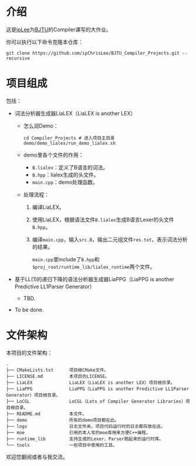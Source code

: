 # 介绍

这是[ipLee](https://github.com/ipChrisLee)为[BJTU](https://www.bjtu.edu.cn)的Compiler课写的大作业。

你可以执行以下命令克隆本仓库：

```shell
git clone https://github.com/ipChrisLee/BJTU_Compiler_Projects.git --recursive
```



# 项目组成

包括：

* 词法分析器生成器LiaLEX（LiaLEX is another LEX）
	* 怎么润Demo：
	  ```shell
	  cd Compiler_Projects # 进入项目主目录
	  demo/demo_lialex/run_demo_lialex.sh
	  ```
	  
	* demo里各个文件的作用：
		* `B.lialex`：定义了B语言的词法。
		* `B.hpp`：lialex生成的头文件。
		* `main.cpp`：demo处理函数。
		
	* 处理流程：
	
	  1. 编译LiaLEX。
	
	  2. 使用LiaLEX，根据语法文件`B.lialex`生成B语言Lexer的头文件`B.hpp`。
	
	  3. 编译`main.cpp`，输入`src.B`，输出二元组文件`res.txt`，表示词法分析的结果。
	
	     `main.cpp`里include了`B.hpp`和`$proj_root/runtime_lib/lialex_runtime`两个文件。
	
* 基于LL(1)的递归下降的语法分析器生成器LiaPPG（LiaPPG is another Predictive LL1Parser Generator）
  
	* TBD.
	
* To be done.



# 文件架构

本项目的文件架构：

```text
.
├── CMakeLists.txt      项目根CMake文件。
├── LICENSE.md          本项目的LICENSE。
├── LiaLEX              LiaLEX（LiaLEX is another LEX）项目根目录。
├── LiaPPG              LiaPPG（LiaPPG is another Predictive LL1Parser Generator）项目根目录。
├── LoCGL               LoCGL（Lots of Compiler Generator Libraries）项目根目录。
├── README.md           本文件。
├── demo                所有的demo项目都在此。
├── logs                日志文件夹，项目代码运行时的日志都存放在这。
├── moe                 引用的本人写的moe库用来方便C++编程。
├── runtime_lib         支持生成的Lexer、Parser跑起来的运行时库。
└── tools               一些项目中使用的工具。
```

欢迎您翻阅或者与我交流。